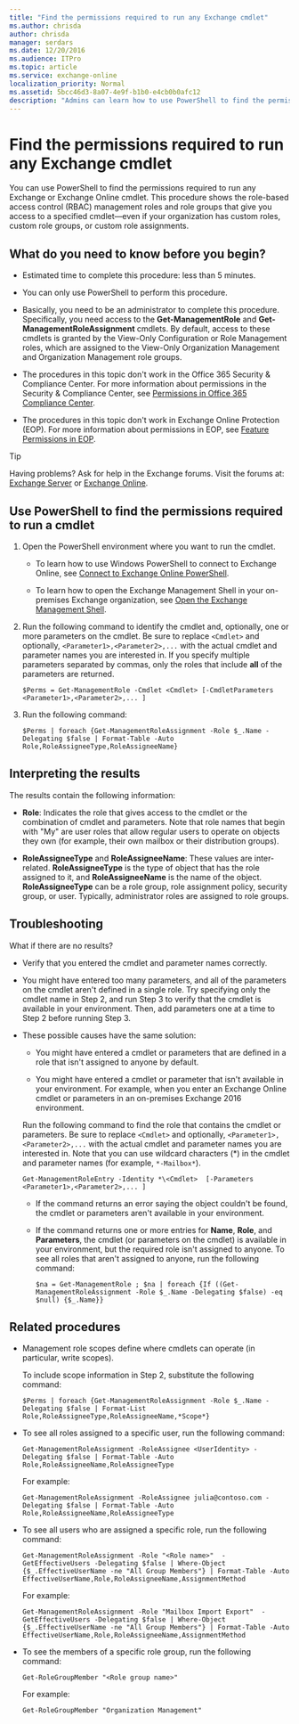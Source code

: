 ```yaml
---
title: "Find the permissions required to run any Exchange cmdlet"
ms.author: chrisda
author: chrisda
manager: serdars
ms.date: 12/20/2016
ms.audience: ITPro
ms.topic: article
ms.service: exchange-online
localization_priority: Normal
ms.assetid: 5bcc46d3-8a07-4e9f-b1b0-e4cb0b0afc12
description: "Admins can learn how to use PowerShell to find the permissions required to run any Exchange or Exchange Online cmdlet."
---
```


# Find the permissions required to run any Exchange cmdlet
You can use PowerShell to find the permissions required to run any Exchange or Exchange Online cmdlet. This procedure shows the role-based access control (RBAC) management roles and role groups that give you access to a specified cmdlet—even if your organization has custom roles, custom role groups, or custom role assignments.
  
## What do you need to know before you begin?

- Estimated time to complete this procedure: less than 5 minutes.
    
- You can only use PowerShell to perform this procedure.
    
- Basically, you need to be an administrator to complete this procedure. Specifically, you need access to the **Get-ManagementRole** and **Get-ManagementRoleAssignment** cmdlets. By default, access to these cmdlets is granted by the View-Only Configuration or Role Management roles, which are assigned to the View-Only Organization Management and Organization Management role groups.
    
- The procedures in this topic don't work in the Office 365 Security & Compliance Center. For more information about permissions in the Security & Compliance Center, see [Permissions in Office 365 Compliance Center](https://go.microsoft.com/fwlink/p/?LinkId=511920).
    
- The procedures in this topic don't work in Exchange Online Protection (EOP). For more information about permissions in EOP, see [Feature Permissions in EOP](https://technet.microsoft.com/library/34674847-a6b7-4a7e-9eaa-b64f22bc150d.aspx).
    
> [!TIP]
> Having problems? Ask for help in the Exchange forums. Visit the forums at: [Exchange Server](https://go.microsoft.com/fwlink/p/?linkId=60612) or [Exchange Online](https://go.microsoft.com/fwlink/p/?linkId=267542). 
  
## Use PowerShell to find the permissions required to run a cmdlet

1. Open the PowerShell environment where you want to run the cmdlet.
    
   - To learn how to use Windows PowerShell to connect to Exchange Online, see [Connect to Exchange Online PowerShell](../exchange-online/connect-to-exchange-online-powershell/connect-to-exchange-online-powershell.md).
    
   - To learn how to open the Exchange Management Shell in your on-premises Exchange organization, see [Open the Exchange Management Shell](open-the-exchange-management-shell.md).
    
2. Run the following command to identify the cmdlet and, optionally, one or more parameters on the cmdlet. Be sure to replace `<Cmdlet>` and optionally, `<Parameter1>,<Parameter2>,...` with the actual cmdlet and parameter names you are interested in. If you specify multiple parameters separated by commas, only the roles that include **all** of the parameters are returned.
    
   ```
   $Perms = Get-ManagementRole -Cmdlet <Cmdlet> [-CmdletParameters <Parameter1>,<Parameter2>,... ]
   ```

3. Run the following command:
    
   ```
   $Perms | foreach {Get-ManagementRoleAssignment -Role $_.Name -Delegating $false | Format-Table -Auto Role,RoleAssigneeType,RoleAssigneeName}
   ```

## Interpreting the results

The results contain the following information:
  
- **Role**: Indicates the role that gives access to the cmdlet or the combination of cmdlet and parameters. Note that role names that begin with "My" are user roles that allow regular users to operate on objects they own (for example, their own mailbox or their distribution groups).
    
- **RoleAssigneeType** and **RoleAssigneeName**: These values are inter-related. **RoleAssigneeType** is the type of object that has the role assigned to it, and **RoleAssigneeName** is the name of the object. **RoleAssigneeType** can be a role group, role assignment policy, security group, or user. Typically, administrator roles are assigned to role groups.
    
## Troubleshooting

What if there are no results?
  
- Verify that you entered the cmdlet and parameter names correctly.
    
- You might have entered too many parameters, and all of the parameters on the cmdlet aren't defined in a single role. Try specifying only the cmdlet name in Step 2, and run Step 3 to verify that the cmdlet is available in your environment. Then, add parameters one at a time to Step 2 before running Step 3.
    
- These possible causes have the same solution:
    
  - You might have entered a cmdlet or parameters that are defined in a role that isn't assigned to anyone by default.
    
  - You might have entered a cmdlet or parameter that isn't available in your environment. For example, when you enter an Exchange Online cmdlet or parameters in an on-premises Exchange 2016 environment.
    
  Run the following command to find the role that contains the cmdlet or parameters. Be sure to replace `<Cmdlet>` and optionally, `<Parameter1>,<Parameter2>,...` with the actual cmdlet and parameter names you are interested in. Note that you can use wildcard characters (*) in the cmdlet and parameter names (for example, `*-Mailbox*`).
    
  ```
  Get-ManagementRoleEntry -Identity *\<Cmdlet>  [-Parameters <Parameter1>,<Parameter2>,... ]
  ```

    - If the command returns an error saying the object couldn't be found, the cmdlet or parameters aren't available in your environment.
    
    - If the command returns one or more entries for **Name**, **Role**, and **Parameters**, the cmdlet (or parameters on the cmdlet) is available in your environment, but the required role isn't assigned to anyone. To see all roles that aren't assigned to anyone, run the following command:
    
      ```
      $na = Get-ManagementRole ; $na | foreach {If ((Get-ManagementRoleAssignment -Role $_.Name -Delegating $false) -eq $null) {$_.Name}}
      ```

## Related procedures

- Management role scopes define where cmdlets can operate (in particular, write scopes).
    
    To include scope information in Step 2, substitute the following command:
    
  ```
  $Perms | foreach {Get-ManagementRoleAssignment -Role $_.Name -Delegating $false | Format-List Role,RoleAssigneeType,RoleAssigneeName,*Scope*}
  ```

- To see all roles assigned to a specific user, run the following command:
    
  ```
  Get-ManagementRoleAssignment -RoleAssignee <UserIdentity> -Delegating $false | Format-Table -Auto Role,RoleAssigneeName,RoleAssigneeType
  ```
  For example:

  ```
  Get-ManagementRoleAssignment -RoleAssignee julia@contoso.com -Delegating $false | Format-Table -Auto Role,RoleAssigneeName,RoleAssigneeType
  ```

- To see all users who are assigned a specific role, run the following command:
    
  ```
  Get-ManagementRoleAssignment -Role "<Role name>"  -GetEffectiveUsers -Delegating $false | Where-Object {$_.EffectiveUserName -ne "All Group Members"} | Format-Table -Auto EffectiveUserName,Role,RoleAssigneeName,AssignmentMethod
  ```
  
  For example:

  ```
  Get-ManagementRoleAssignment -Role "Mailbox Import Export"  -GetEffectiveUsers -Delegating $false | Where-Object {$_.EffectiveUserName -ne "All Group Members"} | Format-Table -Auto EffectiveUserName,Role,RoleAssigneeName,AssignmentMethod
  ```



- To see the members of a specific role group, run the following command:
    
  ```
  Get-RoleGroupMember "<Role group name>"
  ```

  For example:

  ```
  Get-RoleGroupMember "Organization Management"
  ```
